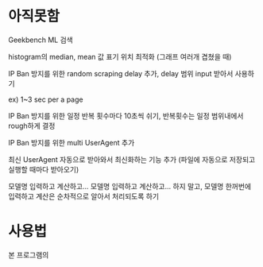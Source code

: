# 아직못함

Geekbench ML 검색

histogram의 median, mean 값 표기 위치 최적화 (그래프 여러개 겹쳤을 때)

IP Ban 방지를 위한 random scraping delay 추가, delay 범위 input 받아서 사용하기

ex) 1~3 sec per a page

IP Ban 방지를 위한 일정 반복 횟수마다 10초씩 쉬기, 반복횟수는 일정 범위내에서 rough하게 결정

IP Ban 방지를 위한 multi UserAgent 추가

최신 UserAgent 자동으로 받아와서 최신화하는 기능 추가 (파일에 자동으로 저장되고 실행할 때마다 받아오기)

모델명 입력하고 계산하고... 모델명 입력하고 계산하고... 하지 말고, 모델명 한꺼번에 입력하고 계산은 순차적으로 알아서 처리되도록 하기


# 사용법

본 프로그램의

